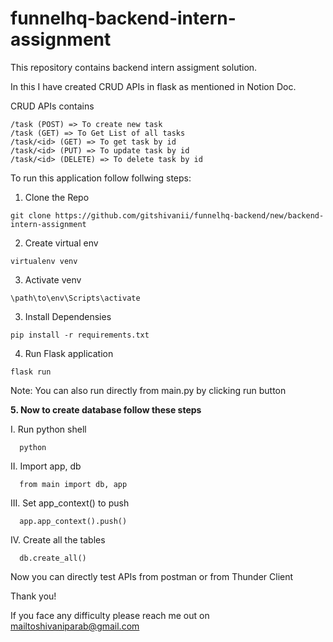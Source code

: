 # funnelhq-backend-intern-assignment

This repository contains backend intern assigment solution.

In this I have created CRUD APIs in flask as mentioned in Notion Doc.

CRUD APIs contains

```
/task (POST) => To create new task
/task (GET) => To Get List of all tasks
/task/<id> (GET) => To get task by id
/task/<id> (PUT) => To update task by id
/task/<id> (DELETE) => To delete task by id
```


To run this application follow follwing steps:

1. Clone the Repo

```
git clone https://github.com/gitshivanii/funnelhq-backend/new/backend-intern-assignment
```

2. Create virtual env

```
virtualenv venv
```

3. Activate venv

```
\path\to\env\Scripts\activate
```

3. Install Dependensies
```
pip install -r requirements.txt
```

4. Run Flask application
```
flask run
```
Note: You can also run directly from main.py by clicking run button

**5. Now to create database follow these steps**

I. Run python shell
```
  python
```
II. Import app, db 
```
  from main import db, app
```
III. Set app_context() to push
```
  app.app_context().push()
```
IV. Create all the tables
```
  db.create_all()
```

Now you can directly test APIs from postman or from Thunder Client

Thank you!

If you face any difficulty please reach me out on mailtoshivaniparab@gmail.com


